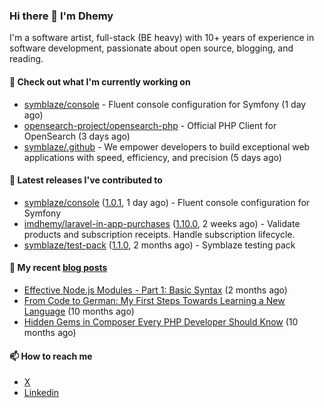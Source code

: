 ### Hi there 👋 I'm Dhemy

I'm a software artist, full-stack (BE heavy) with 10+ years of experience in software development,
passionate about open source, blogging, and reading.

#### 👷 Check out what I'm currently working on

- [symblaze/console](https://github.com/symblaze/console) - Fluent console configuration for Symfony (1 day ago)
- [opensearch-project/opensearch-php](https://github.com/opensearch-project/opensearch-php) - Official PHP Client for OpenSearch (3 days ago)
- [symblaze/.github](https://github.com/symblaze/.github) - We empower developers to build exceptional web applications with speed, efficiency, and precision (5 days ago)

#### 🔭 Latest releases I've contributed to

- [symblaze/console](https://github.com/symblaze/console) ([1.0.1](https://github.com/symblaze/console/releases/tag/1.0.1), 1 day ago) - Fluent console configuration for Symfony
- [imdhemy/laravel-in-app-purchases](https://github.com/imdhemy/laravel-in-app-purchases) ([1.10.0](https://github.com/imdhemy/laravel-in-app-purchases/releases/tag/1.10.0), 2 weeks ago) - Validate products and subscription receipts. Handle subscription lifecycle.
- [symblaze/test-pack](https://github.com/symblaze/test-pack) ([1.1.0](https://github.com/symblaze/test-pack/releases/tag/1.1.0), 2 months ago) - Symblaze testing pack

#### 📜 My recent [blog posts](https://imdhemy.com/)

- [Effective Node.js Modules - Part 1: Basic Syntax](https://imdhemy.com/blog/nodejs/effective-nodejs-modules-part-1.html) (2 months ago)
- [From Code to German: My First Steps Towards Learning a New Language](https://imdhemy.com/blog/germany/from-code-to-german.html) (10 months ago)
- [Hidden Gems in Composer Every PHP Developer Should Know](https://imdhemy.com/blog/php/hidden-gems-in-composer.html) (10 months ago)

#### 📫 How to reach me

- [X](https://twitter.com/imdhemy)
- [Linkedin](https://linkedin.com/in/imdhemy)
